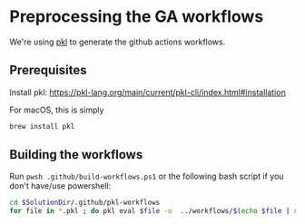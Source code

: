 # Preprocessing the GA workflows

We're using [pkl](http://github.com/apple/pkl) to generate the github actions workflows.

## Prerequisites

Install pkl: https://pkl-lang.org/main/current/pkl-cli/index.html#installation

For macOS, this is simply

```bash
brew install pkl
```

## Building the workflows

Run `pwsh .github/build-workflows.ps1` or the following bash script if you don't have/use powershell:

```bash
cd $SolutionDir/.github/pkl-workflows
for file in *.pkl ; do pkl eval $file -o  ../workflows/$(echo $file | sed s/pkl/yml/) ; done
```
